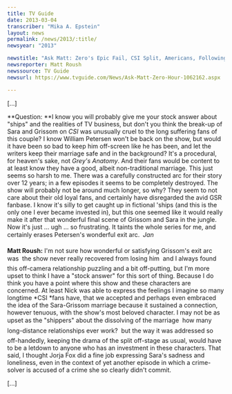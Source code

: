 ```yaml
---
title: TV Guide
date: 2013-03-04
transcriber: "Mika A. Epstein"
layout: news
permalink: /news/2013/:title/
newsyear: "2013"

newstitle: "Ask Matt: Zero's Epic Fail, CSI Split, Americans, Following, Southland"
newsreporter: Matt Roush
newssource: TV Guide
newsurl: https://www.tvguide.com/News/Ask-Matt-Zero-Hour-1062162.aspx

---
```


[...]

**Question: **I know you will probably give me your stock answer about "ships" and the realities of TV business, but don't you think the break-up of Sara and Grissom on *CSI* was unusually cruel to the long suffering fans of this couple? I know William Petersen won't be back on the show, but would it have been so bad to keep him off-screen like he has been, and let the writers keep their marriage safe and in the background? It's a procedural, for heaven's sake, not *Grey's Anatomy*. And their fans would be content to at least know they have a good, albeit non-traditional marriage. This just seems so harsh to me. There was a carefully constructed arc for their story over 12 years; in a few episodes it seems to be completely destroyed. The show will probably not be around much longer, so why? They seem to not care about their old loyal fans, and certainly have disregarded the avid GSR fanbase. I know it's silly to get caught up in fictional 'ships (and this is the only one I ever became invested in), but this one seemed like it would really make it after that wonderful final scene of Grissom and Sara in the jungle. Now it's just ... ugh ... so frustrating. It taints the whole series for me, and certainly erases Petersen's wonderful exit arc.  *Jan*

**Matt Roush:** I'm not sure how wonderful or satisfying Grissom's exit arc was  the show never really recovered from losing him  and I always found this off-camera relationship puzzling and a bit off-putting, but I'm more upset to think I have a "stock answer" for this sort of thing. Because I do think you have a point where this show and these characters are concerned. At least Nick was able to express the feelings I imagine so many longtime *CSI *fans have, that we accepted and perhaps even embraced the idea of the Sara-Grissom marriage because it sustained a connection, however tenuous, with the show's most beloved character. I may not be as upset as the "shippers" about the dissolving of the marriage  how many long-distance relationships ever work?  but the way it was addressed so off-handedly, keeping the drama of the split off-stage as usual, would have to be a letdown to anyone who has an investment in these characters. That said, I thought Jorja Fox did a fine job expressing Sara's sadness and loneliness, even in the context of yet another episode in which a crime-solver is accused of a crime she so clearly didn't commit.

[...]
